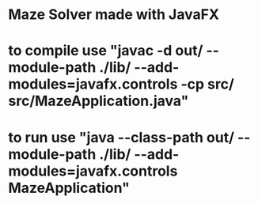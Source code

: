 # Maze Solver made with JavaFX
# to compile use "javac -d out/ --module-path ./lib/ --add-modules=javafx.controls -cp src/ src/MazeApplication.java"
# to run use "java --class-path out/ --module-path ./lib/ --add-modules=javafx.controls MazeApplication"
